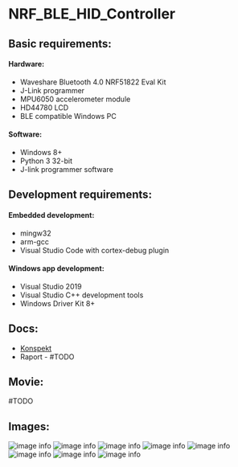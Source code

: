 # NRF_BLE_HID_Controller

## Basic requirements:

#### Hardware:

  - Waveshare Bluetooth 4.0 NRF51822 Eval Kit
  - J-Link programmer
  - MPU6050 accelerometer module
  - HD44780 LCD
  - BLE compatible Windows PC
 
#### Software:
  - Windows 8+
  - Python 3 32-bit
  - J-link programmer software
  
## Development requirements:

#### Embedded development:

  - mingw32
  - arm-gcc
  - Visual Studio Code with cortex-debug plugin
  
#### Windows app development:

  - Visual Studio 2019
  - Visual Studio C++ development tools
  - Windows Driver Kit 8+
  
## Docs:
* [Konspekt](docs/Konspekt.pdf)   
* Raport - #TODO

## Movie:

#TODO

## Images:

![image info](./images/image_1.png)
![image info](./images/image_2.png)
![image info](./images/image_3.png)
![image info](./images/image_4.png)
![image info](./images/image_5.png)
![image info](./images/image_6.png)
![image info](./images/image_7.png)
![image info](./images/image_8.png)
